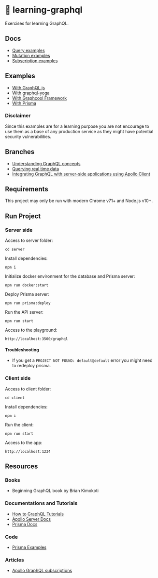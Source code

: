 # 🧬 learning-graphql

Exercises for learning GraphQL.

## Docs

- [Query examples](docs/queryExamples.md)
- [Mutation examples](docs/mutationExamples.md)
- [Subscription examples](docs/subscriptionExamples.md)

## Examples

- [With GraphQL.js](examples/with-graphqljs)
- [With graphql-yoga](examples/with-graphql-yoga)
- [With Graphcool Framework](examples/with-graphcool)
- [With Prisma](examples/with-prisma)

### Disclaimer

Since this examples are for a learning purpose you are not encourage to use them as a base of any production service as they might have potential security vulnerabilities.

## Branches

- [Understanding GraphQL concepts](https://github.com/mariosanchez/learning-graphql/tree/understanding-graphql-concepts)
- [Querying real time data](https://github.com/mariosanchez/learning-graphql/tree/querying-real-time-data)
- [Integrating GraphQL with server-side applications using Apollo Client](https://github.com/mariosanchez/learning-graphql/tree/integrating-graphql-using-apollo-client)

## Requirements

This project may only be run with modern Chrome v71+ and Node.js v10+.

## Run Project

### Server side

Access to server folder:

`cd server`

Install dependencies:

`npm i`

Initialize docker environment for the database and Prisma server:

`npm run docker:start`

Deploy Prisma server:

`npm run prisma:deploy`

Run the API server:

`npm run start`

Access to the playground:

`http://localhost:3500/graphql`

#### Troubleshooting

- If you get a `PROJECT NOT FOUND: default@default` error you might need to redeploy prisma.

### Client side

Access to client folder:

`cd client`

Install dependencies:

`npm i`

Run the client:

`npm run start`

Access to the app:

`http://localhost:1234`

## Resources

### Books

- Beginning GraphQL book by Brian Kimokoti

### Documentations and Tutorials

- [How to GraphQL Tutorials](https://www.howtographql.com)
- [Apollo Server Docs](https://www.apollographql.com/docs/apollo-server/)
- [Prisma Docs](https://www.prisma.io/docs)

### Code

- [Prisma Examples](https://github.com/prisma/prisma-examples)

### Articles

- [Apollo GraphQL subscriptions](https://medium.com/@s4y.solutions/apollo-graphql-subscriptions-7ec0cfb7d6a5)
